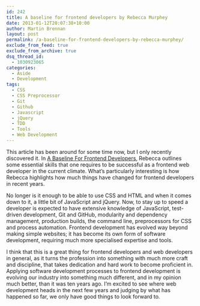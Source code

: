```yaml
---
id: 242
title: A baseline for frontend developers by Rebecca Murphey
date: 2013-01-12T20:07:38+10:00
author: Martin Brennan
layout: post
permalink: /a-baseline-for-frontend-developers-by-rebecca-murphey/
exclude_from_feed: true
exclude_from_archive: true
dsq_thread_id:
  - 1030923065
categories:
  - Aside
  - Development
tags:
  - CSS
  - CSS Preprocessor
  - Git
  - Github
  - Javascript
  - jQuery
  - TDD
  - Tools
  - Web Development
---
```

This article has been around for some time now, but I only recently discovered it. In [A Baseline For Frontend Developers](http://rmurphey.com/blog/2012/04/12/a-baseline-for-front-end-developers/), Rebecca outlines some essential skills that one requires to be successful as a frontend web developer in the current climate. What’s particularly interesting is how Rebecca highlights how much things have changed for frontend developers in recent years.<!--more-->

No longer is it enough to be able to use CSS and HTML and when it comes down to it, a little bit of JavaScript and jQuery. Now, to stay up to speed a developer is expected to have extensive knowledge of JavaScript, test-driven development, Git and GitHub, modularity and dependency management, production builds, the command line, preprocessors for CSS and process automation. Frontend development has evolved way beyond making simple websites; it has become its own form of software development, requiring much more specialised expertise and tools.

I think that this is a great thing for frontend developers and web developers in general, as it turns the profession into something with much more craft and discipline, that takes dedication and hard work to become proficient in. Applying software development processes to frontend development is evolving our industry into something much different, and in my opinion much better, than it was ten years ago. I’m excited to see where web development heads in the next few years and judging by what has happened so far, we only have good things to look forward to.
